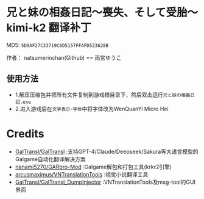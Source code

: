 # 兄と妹の相姦日記～喪失、そして受胎～ kimi-k2 翻译补丁

MD5: `5D9AF27C33719C6D5157FFAFD523628B`

作者： natsumerinchan(Github) == 雨宮ゆうこ

## 使用方法
- 1.解压压缩包并把所有文件复制到游戏根目录下，然后双击运行`兄と妹の相姦日記.exe`
- 2.进入游戏后在`文字表示`-`字体`中将字体改为WenQuanYi Micro Hei

# Credits

- [GalTransl/GalTransl](https://github.com/GalTransl/GalTransl.git) :支持GPT-4/Claude/Deepseek/Sakura等大语言模型的Galgame自动化翻译解决方案
- [nanami5270/GARbro-Mod](https://github.com/nanami5270/GARbro-Mod.git) :Galgame解包和打包工具(krkr2引擎)
- [arcusmaximus/VNTranslationTools](https://github.com/arcusmaximus/VNTranslationTools.git) :视觉小说翻译工具
- [GalTransl/GalTransl_DumpInjector](https://github.com/GalTransl/GalTransl_DumpInjector.git) :VNTranslationTools及msg-tool的GUI界面
